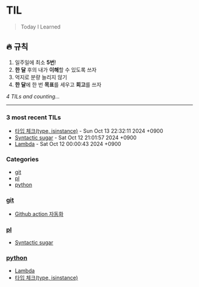 # TIL
> Today I Learned

## 🔥 규칙
1. 일주일에 최소 **5번**!
2. **한 달** 후의 내가 **이해**할 수 있도록 쓰자
3. 억지로 분량 늘리지 않기
4. **한 달**에 한 번 **목표**를 세우고 **회고**를 쓰자


_4 TILs and counting..._

---

### 3 most recent TILs

- [타입 체크(type, isinstance)](python/241013.md) - Sun Oct 13 22:32:11 2024 +0900
- [Syntactic sugar](pl/241012.md) - Sat Oct 12 21:01:57 2024 +0900
- [Lambda](python/241011.md) - Sat Oct 12 00:00:43 2024 +0900

### Categories

- [git](#git)
- [pl](#pl)
- [python](#python)

### [git](#git)
- [Github action 자동화](git/241010.md)

### [pl](#pl)
- [Syntactic sugar](pl/241012.md)

### [python](#python)
- [Lambda](python/241011.md)
- [타입 체크(type, isinstance)](python/241013.md)


